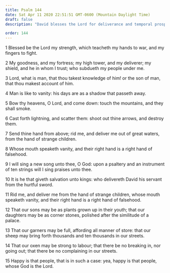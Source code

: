 ```yaml
---
title: Psalm 144
date: Sat Apr 11 2020 22:51:51 GMT-0600 (Mountain Daylight Time)
draft: false
description: "David blesses the Lord for deliverance and temporal prosperity—Happy is that people whose God is the Lord."

order: 144
---
```

    
1 Blessed be the Lord my strength, which teacheth my hands to war, and my fingers to fight.

2 My goodness, and my fortress; my high tower, and my deliverer; my shield, and he in whom I trust; who subdueth my people under me.

3 Lord, what is man, that thou takest knowledge of him! or the son of man, that thou makest account of him.

4 Man is like to vanity: his days are as a shadow that passeth away.

5 Bow thy heavens, O Lord, and come down: touch the mountains, and they shall smoke.

6 Cast forth lightning, and scatter them: shoot out thine arrows, and destroy them.

7 Send thine hand from above; rid me, and deliver me out of great waters, from the hand of strange children.

8 Whose mouth speaketh vanity, and their right hand is a right hand of falsehood.

9 I will sing a new song unto thee, O God: upon a psaltery and an instrument of ten strings will I sing praises unto thee.

10 It is he that giveth salvation unto kings: who delivereth David his servant from the hurtful sword.

11 Rid me, and deliver me from the hand of strange children, whose mouth speaketh vanity, and their right hand is a right hand of falsehood.

12 That our sons may be as plants grown up in their youth; that our daughters may be as corner stones, polished after the similitude of a palace.

13 That our garners may be full, affording all manner of store: that our sheep may bring forth thousands and ten thousands in our streets.

14 That our oxen may be strong to labour; that there be no breaking in, nor going out; that there be no complaining in our streets.

15 Happy is that people, that is in such a case: yea, happy is that people, whose God is the Lord.
